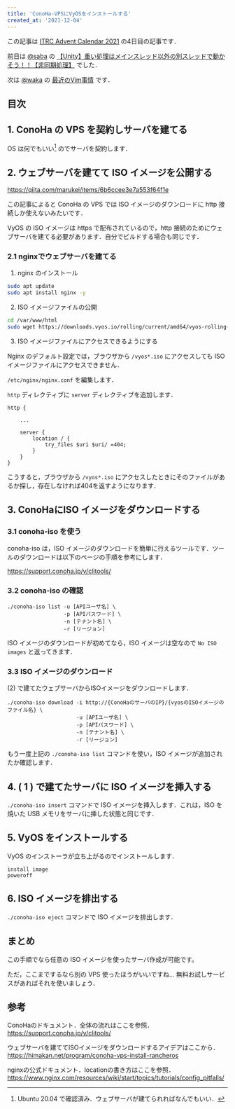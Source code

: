 ```yaml
---
title: 'ConoHa-VPSにVyOSをインストールする'
created_at: '2021-12-04'
---
```


この記事は [ITRC Advent Calendar 2021](https://adventar.org/calendars/6368) の4日目の記事です．

前日は [@saba](https://twitter.com/saba383810) の [【Unity】重い処理はメインスレッド以外の別スレッドで動かそう！！【非同期処理】](https://sabanogames.com/tips/305/) でした．

次は [@waka](https://twitter.com/gamoutatsumi) の [最近のVim事情](https://zenn.dev/gamoutatsumi/articles/26745357cffa44) です．

## 目次

## 1. ConoHa の VPS を契約しサーバを建てる

OS は何でもいい[^1] のでサーバを契約します．

[^1]: Ubuntu 20.04 で確認済み．ウェブサーバが建てられればなんでもいい．

## 2. ウェブサーバを建てて ISO イメージを公開する

https://qiita.com/marukei/items/6b6ccee3e7a553f64f1e

この記事によると ConoHa の VPS では ISO イメージのダウンロードに http 接続しか使えないみたいです．

VyOS の ISO イメージは https で配布されているので，http 接続のためにウェブサーバを建てる必要があります．自分でビルドする場合も同じです．

### 2.1 nginxでウェブサーバを建てる

1. nginx のインストール

```bash
sudo apt update
sudo apt install nginx -y
```

2. ISO イメージファイルの公開

```bash
cd /var/www/html
sudo wget https://downloads.vyos.io/rolling/current/amd64/vyos-rolling-latest.iso
```

3. ISO イメージファイルにアクセスできるようにする

Nginx のデフォルト設定では，ブラウザから `/vyos*.iso` にアクセスしても ISO イメージファイルにアクセスできません．

`/etc/nginx/nginx.conf` を編集します．

`http` ディレクティブに `server` ディレクティブを追加します．

```
http {
    
    ...
    
    server {
        location / {
            try_files $uri $uri/ =404;
        }
    }
}
```

こうすると，ブラウザから `/vyos*.iso` にアクセスしたときにそのファイルがあるか探し，存在しなければ404を返すようになります．

## 3. ConoHaにISO イメージをダウンロードする

### 3.1 conoha-iso を使う

conoha-iso は，ISO イメージのダウンロードを簡単に行えるツールです．ツールのダウンロードは以下のページの手順を参考にします．

https://support.conoha.jp/v/clitools/

### 3.2 conoha-iso の確認

```
./conoha-iso list -u [APIユーザ名] \
                  -p [APIパスワード] \
                  -n [テナント名] \
                  -r [リージョン]
```

ISO イメージのダウンロードが初めてなら，ISO イメージは空なので `No ISO images` と返ってきます．

### 3.3 ISO イメージのダウンロード

(2) で建てたウェブサーバからISOイメージをダウンロードします．

```
./conoha-iso download -i http://{ConoHaのサーバのIP}/{vyosのISOイメージのファイル名} \
                      -u [APIユーザ名] \
                      -p [APIパスワード] \
                      -n [テナント名] \
                      -r [リージョン]
```

もう一度上記の `./conoha-iso list` コマンドを使い，ISO イメージが追加されたか確認します．

## 4. ( 1 ) で建てたサーバに ISO イメージを挿入する

`./conoha-iso insert` コマンドで ISO イメージを挿入します．これは，ISO を焼いた USB メモリをサーバに挿した状態と同じです．

## 5. VyOS をインストールする

VyOS のインストーラが立ち上がるのでインストールします．

```
install image
poweroff
```

## 6. ISO イメージを排出する

`./conoha-iso eject` コマンドで ISO イメージを排出します．

## まとめ

この手順でなら任意の ISO イメージを使ったサーバ作成が可能です。

ただ，ここまでするなら別の VPS 使ったほうがいいですね... 無料お試しサービスがあればそれを使いましょう．

## 参考

ConoHaのドキュメント．全体の流れはここを参照．
https://support.conoha.jp/v/clitools/

ウェブサーバを建ててISOイメージをダウンロードするアイデアはここから．
https://himakan.net/program/conoha-vps-install-rancheros

nginxの公式ドキュメント．locationの書き方はここを参照．
https://www.nginx.com/resources/wiki/start/topics/tutorials/config_pitfalls/